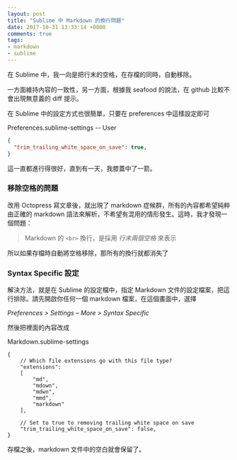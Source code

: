 ```yaml
---
layout: post
title: "Sublime 中 Markdown 的換行問題"
date: 2017-10-31 13:33:14 +0800
comments: true
tags:
- markdown
- sublime
---
```

在 Sublime 中，我一向是把行末的空格，在存檔的同時，自動移除。

一方面維持內容的一致性，另一方面，根據我 seafood 的說法，在 github 比較不會出現無意義的 diff 提示。
<!-- more --> 
在 Sublime 中的設定方式也很簡單，只要在 preferences 中這樣設定即可

Preferences.sublime-settings -- User
``` json 
{
  "trim_trailing_white_space_on_save": true,
}
```

這一直都進行得很好，直到有一天，我膝蓋中了一箭。

### 移除空格的問題

改用 Octopress 寫文章後，就出現了 markdown 症候群，所有的內容都希望純粹由正確的 markdown 語法來解析，不希望有混用的情形發生。這時，我才發現一個問題：

> Markdown 的 `<br>` 換行，是採用 *行末兩個空格* 來表示

所以如果存檔時自動將空格移除，那所有的換行就都消失了

### Syntax Specific 設定

解決方法，就是在 Sublime 的設定檔中，指定 Markdown 文件的設定檔案，把這行排除。請先開啟你任何一個 markdown 檔案，在這個畫面中，選擇

*Preferences > Settings – More > Syntax Specific*

然後把裡面的內容改成

Markdown.sublime-settings
```
{
    // Which file extensions go with this file type?
    "extensions":
    [
        "md",
        "mdown",
        "mdwn",
        "mmd",
        "markdown"
    ],

    // Set to true to removing trailing white space on save
    "trim_trailing_white_space_on_save": false,
}

```

存檔之後，markdown 文件中的空白就會保留了。

